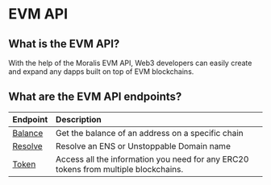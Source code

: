 # EVM API

## What is the EVM API?
With the help of the Moralis EVM API, Web3 developers can easily create and expand any dapps built on top of EVM blockchains.

## What are the EVM API endpoints?

| Endpoint | Description |
| :--- | :--- |
| [Balance](./BALANCEApi.md) | Get the balance of an address on a specific chain |
| [Resolve](./resolve/RESOLVEApi.md) | Resolve an ENS or Unstoppable Domain name |
| [Token](./TOKENApi.md) | Access all the information you need for any ERC20 tokens from multiple blockchains. |